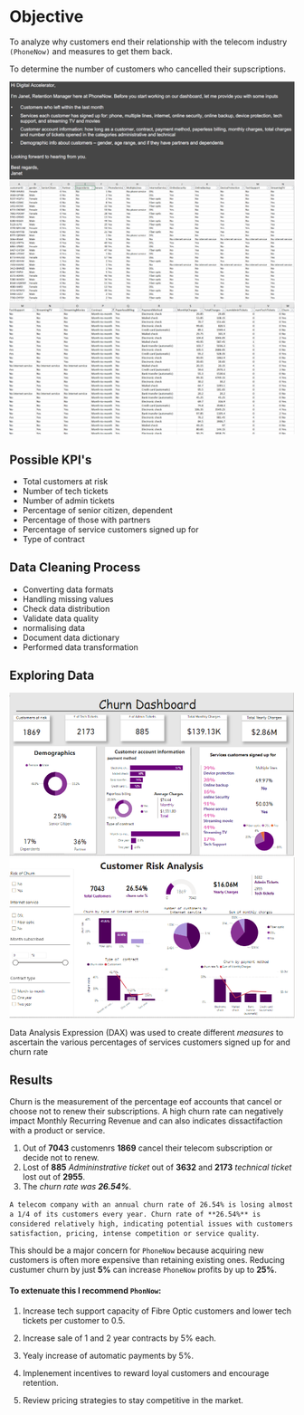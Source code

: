 # Objective
To analyze why customers end their relationship with the telecom industry `(PhoneNow)` 
and measures to get them back.

To determine the number of customers who cancelled their supscriptions.

<img src='email.png'>
<img src='dataset-1.png'>
<img src='dataset-2.png'>

## Possible KPI's
- Total customers at risk
- Number of tech tickets
- Number of admin tickets
- Percentage of senior citizen, dependent 
- Percentage of those with partners
- Percentage of service customers signed up for
- Type of contract

## Data Cleaning Process
- Converting data formats
- Handling missing values
- Check data distribution
- Validate data quality
- normalising data
- Document data dictionary
- Performed data transformation

## Exploring Data
<img src='churn dashboard.PNG'>

<img src='risk analysis.PNG'>

Data Analysis Expression (DAX) was used to create different *measures* to ascertain the various percentages of services customers signed up for and churn rate

## Results
Churn is the measurement of the percentage eof accounts that cancel or choose not to renew their subscriptions. A high churn rate can negatively impact Monthly Recurring Revenue and can also indicates dissactifaction with a product or service.

1. Out of **7043** customenrs **1869** cancel their telecom subscription or decide not to renew.
2. Lost of **885** *Admininstrative ticket* out of **3632**
and **2173** *technical ticket* lost out of **2955**.
3. The *churn rate was **26.54%***.

`A telecom company with an annual churn rate of 26.54% is losing almost a 1/4 of its customers every year. Churn rate of **26.54%** is considered relatively high, indicating potential issues with customers satisfaction, pricing, intense competition or service quality`.

This should be a major concern for `PhoneNow` because acquiring new customers is often more expensive than retaining existing ones. Reducing custumer churn by just **5%** can increase `PhoneNow` profits by up to **25%**.

#### To extenuate this I recommend `PhonNow`:

1. Increase tech support capacity of Fibre Optic customers and lower tech tickets per customer to 0.5.

2. Increase sale of 1 and 2 year contracts by 5% each.

3. Yealy increase of automatic payments by 5%.
4. Implenement incentives to reward loyal customers and encourage retention.
5. Review pricing strategies to stay competitive in the market.